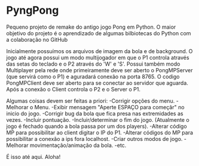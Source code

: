 PyngPong
========

Pequeno projeto de remake do antigo jogo Pong em Python. O maior objetivo do projeto é o aprendizado de algumas bilbiotecas 
do Python com a colaboração no GitHub

Inicialmente possuímos os arquivos de imagem da bola e de background.
O jogo até agora possui um modo multijogador em que o P1 controla através das setas do teclado e o P2 através do 'W' e 'S'.
Possui também modo Multiplayer pela rede onde primeiramente deve ser aberto o PongMPServer (que servirá como o P1) e 
aguradará conexão na porta 8765. 
O codigo PongMPClient deve ser aberto para se conectar ao servidor que aguarda. Após a conexão o Client controla o P2 e o 
Server o P1.

Algumas coisas devem ser feitas a priori:
-Corrigir opções do menu.
-Melhorar o Menu.
-Exibir mensagem "Aperte ESPAÇO para começãr" no inicio do jogo.
-Corrigir bug da bola que fica presa nas extremidades as vezes.
-Incluir pontuação.
-Incluir/determinar o fim do jogo. (Atualmente o jogo é fechado quando a bola passa por um dos players).
-Alterar código MP para possibilitar ao client digitar o IP do P1.
-Alterar códigos do MP para possibilitar a conexão a ips fora localhost.
-Criar outros modos de jogo.
-Melhorar movimentação/animação da bola.
-etc.

É isso até aqui.
Aloha!
